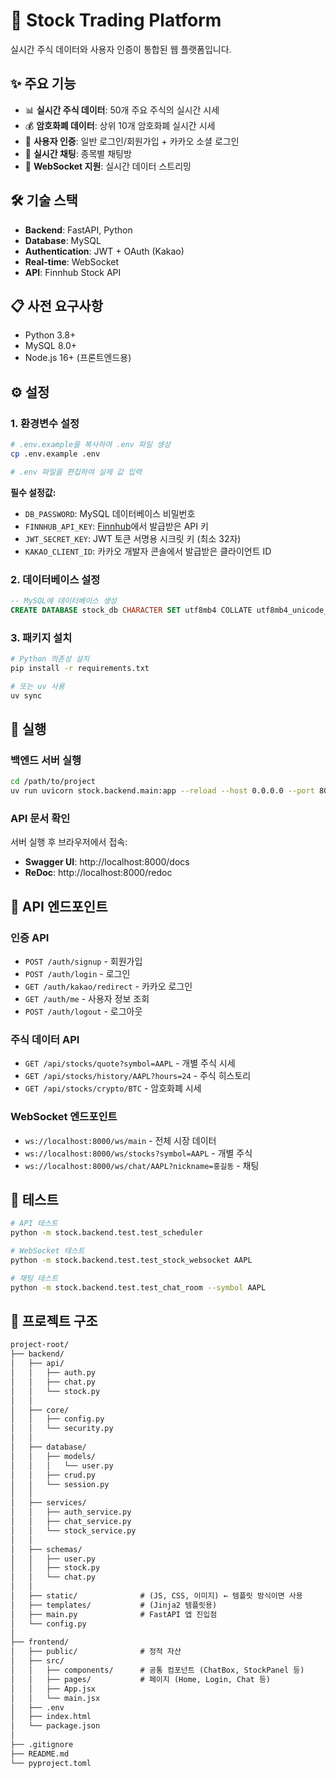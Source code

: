# 🚀 Stock Trading Platform

실시간 주식 데이터와 사용자 인증이 통합된 웹 플랫폼입니다.

## ✨ 주요 기능

- 📊 **실시간 주식 데이터**: 50개 주요 주식의 실시간 시세
- 💰 **암호화폐 데이터**: 상위 10개 암호화폐 실시간 시세
- 🔐 **사용자 인증**: 일반 로그인/회원가입 + 카카오 소셜 로그인
- 💬 **실시간 채팅**: 종목별 채팅방
- 🔌 **WebSocket 지원**: 실시간 데이터 스트리밍

## 🛠️ 기술 스택

- **Backend**: FastAPI, Python
- **Database**: MySQL
- **Authentication**: JWT + OAuth (Kakao)
- **Real-time**: WebSocket
- **API**: Finnhub Stock API

## 📋 사전 요구사항

- Python 3.8+
- MySQL 8.0+
- Node.js 16+ (프론트엔드용)

## ⚙️ 설정

### 1. 환경변수 설정

```bash
# .env.example을 복사하여 .env 파일 생성
cp .env.example .env

# .env 파일을 편집하여 실제 값 입력
```

**필수 설정값:**
- `DB_PASSWORD`: MySQL 데이터베이스 비밀번호
- `FINNHUB_API_KEY`: [Finnhub](https://finnhub.io/)에서 발급받은 API 키
- `JWT_SECRET_KEY`: JWT 토큰 서명용 시크릿 키 (최소 32자)
- `KAKAO_CLIENT_ID`: 카카오 개발자 콘솔에서 발급받은 클라이언트 ID

### 2. 데이터베이스 설정

```sql
-- MySQL에 데이터베이스 생성
CREATE DATABASE stock_db CHARACTER SET utf8mb4 COLLATE utf8mb4_unicode_ci;
```

### 3. 패키지 설치

```bash
# Python 의존성 설치
pip install -r requirements.txt

# 또는 uv 사용
uv sync
```

## 🚀 실행

### 백엔드 서버 실행

```bash
cd /path/to/project
uv run uvicorn stock.backend.main:app --reload --host 0.0.0.0 --port 8000
```

### API 문서 확인

서버 실행 후 브라우저에서 접속:
- **Swagger UI**: http://localhost:8000/docs
- **ReDoc**: http://localhost:8000/redoc

## 📡 API 엔드포인트

### 인증 API
- `POST /auth/signup` - 회원가입
- `POST /auth/login` - 로그인
- `GET /auth/kakao/redirect` - 카카오 로그인
- `GET /auth/me` - 사용자 정보 조회
- `POST /auth/logout` - 로그아웃

### 주식 데이터 API
- `GET /api/stocks/quote?symbol=AAPL` - 개별 주식 시세
- `GET /api/stocks/history/AAPL?hours=24` - 주식 히스토리
- `GET /api/stocks/crypto/BTC` - 암호화폐 시세

### WebSocket 엔드포인트
- `ws://localhost:8000/ws/main` - 전체 시장 데이터
- `ws://localhost:8000/ws/stocks?symbol=AAPL` - 개별 주식
- `ws://localhost:8000/ws/chat/AAPL?nickname=홍길동` - 채팅

## 🧪 테스트

```bash
# API 테스트
python -m stock.backend.test.test_scheduler

# WebSocket 테스트
python -m stock.backend.test.test_stock_websocket AAPL

# 채팅 테스트
python -m stock.backend.test.test_chat_room --symbol AAPL
```

## 📁 프로젝트 구조
````markdown
project-root/
├── backend/
│   ├── api/
│   │   ├── auth.py
│   │   ├── chat.py
│   │   └── stock.py
│   │
│   ├── core/
│   │   ├── config.py
│   │   └── security.py
│   │
│   ├── database/
│   │   ├── models/
│   │   │   └── user.py
│   │   ├── crud.py
│   │   └── session.py
│   │
│   ├── services/
│   │   ├── auth_service.py
│   │   ├── chat_service.py
│   │   └── stock_service.py
│   │
│   ├── schemas/
│   │   ├── user.py
│   │   ├── stock.py
│   │   └── chat.py
│   │
│   ├── static/              # (JS, CSS, 이미지) ← 템플릿 방식이면 사용
│   ├── templates/           # (Jinja2 템플릿용)
│   ├── main.py              # FastAPI 앱 진입점
│   └── config.py
│
├── frontend/
│   ├── public/              # 정적 자산
│   ├── src/
│   │   ├── components/      # 공통 컴포넌트 (ChatBox, StockPanel 등)
│   │   ├── pages/           # 페이지 (Home, Login, Chat 등)
│   │   ├── App.jsx
│   │   └── main.jsx
│   ├── .env
│   ├── index.html
│   └── package.json
│
├── .gitignore
├── README.md
└── pyproject.toml
````
